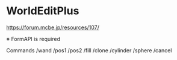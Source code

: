 # WorldEditPlus

https://forum.mcbe.jp/resources/107/

※ FormAPI is required

Commands
/wand
/pos1
/pos2
/fill
/clone
/cylinder
/sphere
/cancel
